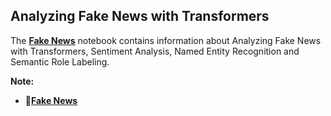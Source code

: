 ## **Analyzing Fake News with Transformers**

The [**Fake News**](https://github.com/ThinamXx/Transformers_NLP/blob/main/01.%20Transformers%20for%20NLP/12.%20Analyzing%20Fake%20News/FakeNews.ipynb) notebook contains information about Analyzing Fake News with Transformers, Sentiment Analysis, Named Entity Recognition and Semantic Role Labeling. 

**Note:**
- 📝[**Fake News**](https://github.com/ThinamXx/Transformers_NLP/blob/main/01.%20Transformers%20for%20NLP/12.%20Analyzing%20Fake%20News/FakeNews.ipynb)
